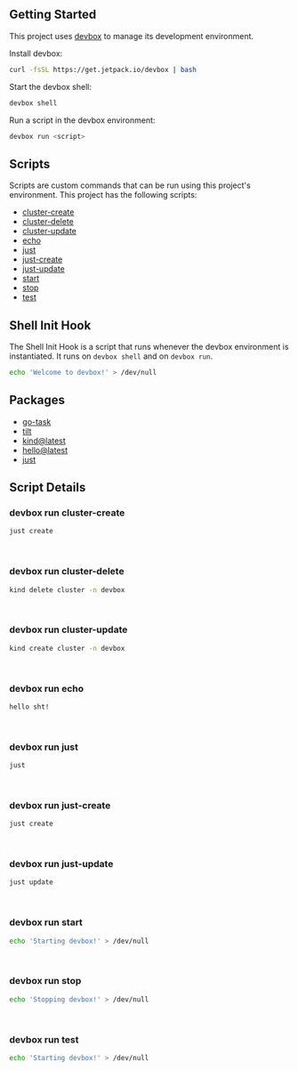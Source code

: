 <!-- gen-readme start - generated by https://github.com/jetpack-io/devbox/ -->
## Getting Started
This project uses [devbox](https://github.com/jetpack-io/devbox) to manage its development environment.

Install devbox:
```sh
curl -fsSL https://get.jetpack.io/devbox | bash
```

Start the devbox shell:
```sh 
devbox shell
```

Run a script in the devbox environment:
```sh
devbox run <script>
```
## Scripts
Scripts are custom commands that can be run using this project's environment. This project has the following scripts:

* [cluster-create](#devbox-run-cluster-create)
* [cluster-delete](#devbox-run-cluster-delete)
* [cluster-update](#devbox-run-cluster-update)
* [echo](#devbox-run-echo)
* [just](#devbox-run-just)
* [just-create](#devbox-run-just-create)
* [just-update](#devbox-run-just-update)
* [start](#devbox-run-start)
* [stop](#devbox-run-stop)
* [test](#devbox-run-test)

## Shell Init Hook
The Shell Init Hook is a script that runs whenever the devbox environment is instantiated. It runs 
on `devbox shell` and on `devbox run`.
```sh
echo 'Welcome to devbox!' > /dev/null
```

## Packages

* [go-task](https://www.nixhub.io/packages/go-task)
* [tilt](https://www.nixhub.io/packages/tilt)
* [kind@latest](https://www.nixhub.io/packages/kind)
* [hello@latest](https://www.nixhub.io/packages/hello)
* [just](https://www.nixhub.io/packages/just)

## Script Details

### devbox run cluster-create
```sh
just create
```
&ensp;

### devbox run cluster-delete
```sh
kind delete cluster -n devbox
```
&ensp;

### devbox run cluster-update
```sh
kind create cluster -n devbox
```
&ensp;

### devbox run echo
```sh
hello sht!
```
&ensp;

### devbox run just
```sh
just
```
&ensp;

### devbox run just-create
```sh
just create
```
&ensp;

### devbox run just-update
```sh
just update
```
&ensp;

### devbox run start
```sh
echo 'Starting devbox!' > /dev/null
```
&ensp;

### devbox run stop
```sh
echo 'Stopping devbox!' > /dev/null
```
&ensp;

### devbox run test
```sh
echo 'Starting devbox!' > /dev/null
```
&ensp;



<!-- gen-readme end -->
